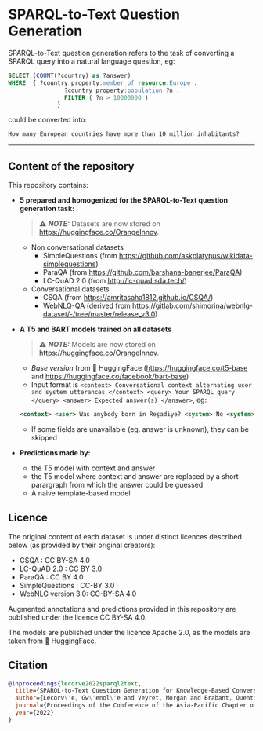 # SPARQL-to-Text Question Generation

SPARQL-to-Text question generation refers to the task of converting a SPARQL query into a natural language question, eg:

```SQL
SELECT (COUNT(?country) as ?answer)
WHERE  { ?country property:member_of resource:Europe .
                ?country property:population ?n .
                FILTER ( ?n > 10000000 )
              }
```

could be converted into:

```txt
How many European countries have more than 10 million inhabitants?
```

---

## Content of the repository

This repository contains:

* **5 prepared and homogenized for the SPARQL-to-Text question generation task:**

  > ⚠ **_NOTE:_**  Datasets are now stored on https://huggingface.co/OrangeInnov.
  
  - Non conversational datasets
    - SimpleQuestions (from https://github.com/askplatypus/wikidata-simplequestions)
    - ParaQA (from https://github.com/barshana-banerjee/ParaQA)
    - LC-QuAD 2.0 (from http://lc-quad.sda.tech/)
  - Conversational datasets
    - CSQA (from https://amritasaha1812.github.io/CSQA/)
    - WebNLQ-QA (derived from https://gitlab.com/shimorina/webnlg-dataset/-/tree/master/release_v3.0)

* **A T5 and BART models trained on all datasets**
  > ⚠ **_NOTE:_**  Models are now stored on https://huggingface.co/OrangeInnov.
  - *Base version* from 🤗 HuggingFace (https://huggingface.co/t5-base and https://huggingface.co/facebook/bart-base)
  - Input format is `<context> Conversational context alternating user and system utterances </context> <query> Your SPARQL query </query> <answer> Expected answer(s) </answer>`, eg:
  ```xml
  <context> <user> Was anybody born in Reşadiye? <system> No <system> What about in Zaoyang? <user> Yes <user> Who is it? <system> Nie Haisheng </context> <query> SELECT DISTINCT ( COUNT ( ?t ) AS ?e ) WHERE { resource:Nie_Haisheng property:mission ?t } </query> <answer> 2 </answer>
  ```  
  - If some fields are unavailable (eg. answer is unknown), they can be skipped
* **Predictions made by:**
  - the T5 model with context and answer
  - the T5 model where context and answer are replaced by a short parargraph from which the answer could be guessed
  - A naive template-based model

## Licence

The original content of each dataset is under distinct licences described below (as provided by their original creators):
* CSQA : CC BY-SA 4.0
* LC-QuAD 2.0 : CC BY 3.0
* ParaQA : CC BY 4.0
* SimpleQuestions : CC-BY 3.0
* WebNLG version 3.0: CC-BY-SA 4.0

Augmented annotations and predictions provided in this repository are published under the licence CC BY-SA 4.0.

The models are published under the licence Apache 2.0, as the models are taken from 🤗 HuggingFace.


## Citation

```bibtex
@inproceedings{lecorve2022sparql2text,
  title={SPARQL-to-Text Question Generation for Knowledge-Based Conversational Applications},
  author={Lecorv\'e, Gw\'enol\'e and Veyret, Morgan and Brabant, Quentin and Rojas-Barahona, Lina M.},
  journal={Proceedings of the Conference of the Asia-Pacific Chapter of the Association for Computational Linguistics and the International Joint Conference on Natural Language Processing (AACL-IJCNLP)},
  year={2022}
}
```


